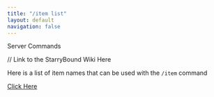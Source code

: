 ```yaml
---
title: "/item list"
layout: default
navigation: false
---
```


Server Commands

// Link to the StarryBound Wiki Here

Here is a list of item names that can be used with the `/item` command

[Click Here](https://docs.google.com/document/d/1VOzsQnEcZjGIF_5HyBKA7eKETCKZ_91oRlAYHaU969A/edit?usp=sharing)

